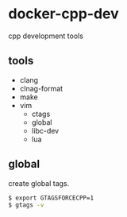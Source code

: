 # docker-cpp-dev

cpp development tools

## tools

* clang
* clnag-format
* make
* vim
  * ctags
  * global
  * libc-dev
  * lua

## global

create global tags.

```bash
$ export GTAGSFORCECPP=1
$ gtags -v
```

